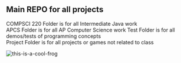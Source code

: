 ## Main REPO for all projects

COMPSCI 220 Folder is for all Intermediate Java work<br>
APCS Folder is for all AP Computer Science work
Test Folder is for all demos/tests of programming concepts  
Project Folder is for all projects or games not related to class

![this-is-a-cool-frog](https://user-images.githubusercontent.com/94502545/151381862-ac03cac2-a210-48f5-aef6-1a143cf8eff5.jpg)
